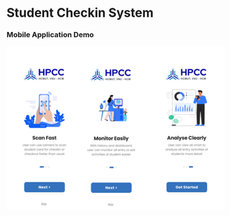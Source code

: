 # Student Checkin System

### Mobile Application Demo

<img src="/assets/onb-1.png" alt="Hình minh họa" width="500">
